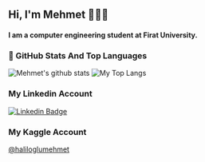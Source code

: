 ## Hi, I'm Mehmet 👋👨‍💻
#### I am a computer engineering student at Firat University.

### 📌 GitHub Stats And Top Languages

<p float="center">
  <img  src="https://github-readme-stats.vercel.app/api?username=mehmethaliloglu&show_icons=true&count_private=true&hide=contribs,issues" alt="Mehmet's github stats" />
  <img  src="https://github-readme-stats.vercel.app/api/top-langs/?username=mehmethaliloglu&layout=compact&hide=html,css" alt="My Top Langs" />
</p>

### My Linkedin Account
[![Linkedin Badge](https://img.shields.io/badge/mehmethaliloglu-follow%20on%20linkedin-blue?style=for-the-badge&logo=linkedin)](https://www.linkedin.com/in/mehmethaliloglu/)

### My Kaggle Account
[@haliloglumehmet ](https://www.kaggle.com/haliloglumehmet)


<!--
**mehmethaliloglu/mehmethaliloglu** is a ✨ _special_ ✨ repository because its `README.md` (this file) appears on your GitHub profile.

Here are some ideas to get you started:

- 🔭 I’m currently working on ...
- 🌱 I’m currently learning ...
- 👯 I’m looking to collaborate on ...
- 🤔 I’m looking for help with ...
- 💬 Ask me about ...
- 📫 How to reach me: ...
- 😄 Pronouns: ...
- ⚡ Fun fact: ...
-->

